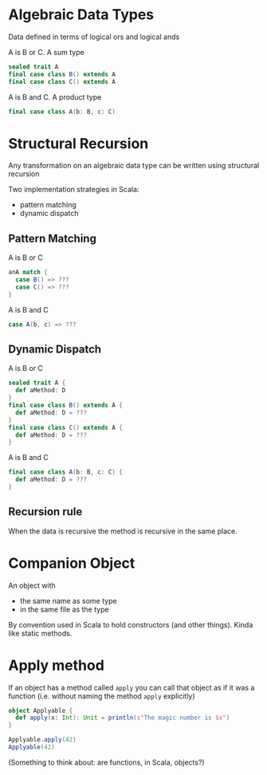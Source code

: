 # Algebraic Data Types

Data defined in terms of logical ors and logical ands

A is B or C. A sum type

``` scala
sealed trait A
final case class B() extends A
final case class C() extends A
```

A is B and C. A product type

``` scala
final case class A(b: B, c: C)
```


# Structural Recursion

Any transformation on an algebraic data type can be written using structural recursion

Two implementation strategies in Scala:

- pattern matching
- dynamic dispatch


## Pattern Matching

A is B or C

``` scala
anA match {
  case B() => ???
  case C() => ???
}
```

A is B and C

``` scala
case A(b, c) => ???
```


## Dynamic Dispatch

A is B or C

``` scala
sealed trait A {
  def aMethod: D
}
final case class B() extends A { 
  def aMethod: D = ???
}
final case class C() extends A {
  def aMethod: D = ???
}
```

A is B and C

``` scala
final case class A(b: B, c: C) {
  def aMethod: D = ???
}
```


## Recursion rule

When the data is recursive the method is recursive in the same place.



# Companion Object

An object with
- the same name as some type
- in the same file as the type

By convention used in Scala to hold constructors (and other things). Kinda like static methods.


# Apply method

If an object has a method called `apply` you can call that object as if it was a function (i.e. without naming the method `apply` explicitly)

``` scala
object Applyable {
  def apply(x: Int): Unit = println(s"The magic number is $x")
}

Applyable.apply(42)
Applyable(42)
```

(Something to think about: are functions, in Scala, objects?)
